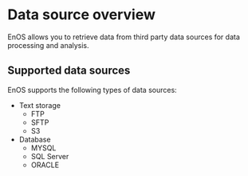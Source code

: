 # Data source overview

EnOS allows you to retrieve data from third party data sources for data processing and analysis.

## Supported data sources
EnOS supports the following types of data sources:
- Text storage
  - FTP
  - SFTP
  - S3
- Database
  - MYSQL
  - SQL Server
  - ORACLE
